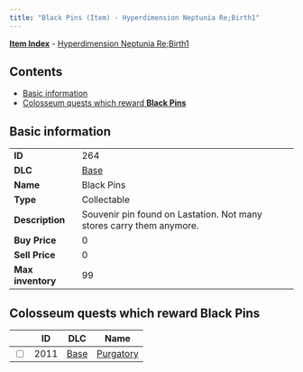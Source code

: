 ```yaml
---
title: "Black Pins (Item) - Hyperdimension Neptunia Re;Birth1"
---
```


[**Item Index**](/neptunia/rb1/item/index.html) - [Hyperdimension Neptunia Re;Birth1](/neptunia/rb1)

## Contents

- [Basic information](#basic-information)
- [Colosseum quests which reward **Black Pins**](#colosseum-quests-which-reward-black-pins)

## Basic information

|   |   |
| -- | -- |
| **ID** | 264 |
| **DLC** | [Base](/neptunia/rb1/dlc/1-base.html) |
| **Name** | Black Pins |
| **Type** | Collectable |
| **Description** | Souvenir pin found on Lastation. Not many stores carry them anymore. |
| **Buy Price** | 0 |
| **Sell Price** | 0 |
| **Max inventory** | 99 |

## Colosseum quests which reward **Black Pins**

|    | ID | DLC | Name |
| -- | -- | --- | ---- |
| <input type="checkbox" id="rb1-colosseum-1-2011" class="trackbox" /> | 2011 | [Base](/neptunia/rb1/dlc/1-base.html) | [Purgatory](/neptunia/rb1/colosseum/1-2011-purgatory.html) |